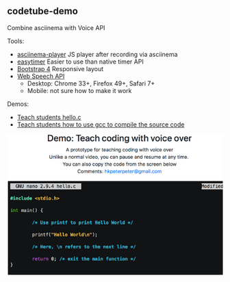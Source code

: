 ## codetube-demo

Combine asciinema with Voice API

Tools:
- [asciinema-player](https://github.com/asciinema/asciinema-player) JS player after recording via asciinema
- [easytimer](https://github.com/albert-gonzalez/easytimer.js/) Easier to use than native timer API
- [Bootstrap 4](https://getbootstrap.com/) Responsive layout
- [Web Speech API](https://developer.mozilla.org/en-US/docs/Web/API/Web_Speech_API)
  - Desktop: Chrome 33+, Firefox 49+, Safari 7+
  - Mobile: not sure how to make it work

Demos:
- [Teach students hello.c](https://hkpeterpeter.github.io/codetube-demo/)
- [Teach students how to use gcc to compile the source code](https://hkpeterpeter.github.io/codetube-demo/gcc.html)

![Screenshot](screenshot.png)
